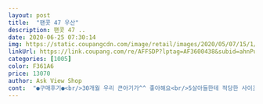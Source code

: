 ```yaml
---
layout: post 
title:  "팬콧 47 우산" 
description: 팬콧 47 ..
date: 2020-06-25 07:30:14 
img: https://static.coupangcdn.com/image/retail/images/2020/05/07/15/1/a37f9c70-a414-4080-bdab-7f09678dafe8.jpg 
linkUrl: https://link.coupang.com/re/AFFSDP?lptag=AF3600438&subid=ahnPublicAsk&pageKey=1552689286&itemId=2656070879&vendorItemId=3840558438&traceid=V0-113-c82d39da4a561451 
categories: [1005] 
color: F361A6 
price: 13070 
author: Ask View Shop 
cont:  "●구매후기●<br/>30개월 우리 큰아기가^^ 좋아해요<br/>5살아들한테 적당한 사이즈 입니다<br/>단단해 보이고 이쁩니다<br/>아이가 잘쓰고 다니네요 만족합니다<br/>30개월 우리 큰아기가^^ 좋아해요<br/>5살아들한테 적당한 사이즈 입니다<br/>단단해 보이고 이쁩니다<br/>아이가 잘쓰고 다니네요 만족합니다<br/>" 
---
```


